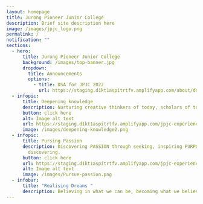 ```yaml
---
layout: homepage
title: Jurong Pioneer Junior College
description: Brief site description here
image: /images/jpjc_logo.png
permalink: /
notification: ""
sections:
  - hero:
      title: Jurong Pioneer Junior College
      background: /images/top-banner.jpg
      dropdown:
        title: Announcements
        options:
          - title: DSA for JPJC 2022
            url: https://staging.d1kt1aspitrtfv.amplifyapp.com/about/dsa-2022/
  - infopic:
      title: Deepening knowledge
      description: Nurturing creative thinkers of today, scholars of tomorrow
      button: click here
      alt: Image alt text
      url: https://staging.d1kt1aspitrtfv.amplifyapp.com/jpjc-experience/total-curriculum-framework/
      image: /images/deepening-knowledge2.png
  - infopic:
      title: Pursing Passion
      description: Discovering PASSION through seeking, inspiring PURPOSE through
        discovering.
      button: click here
      url: https://staging.d1kt1aspitrtfv.amplifyapp.com/jpjc-experience/co-curriculum/cce/further-ecg/
      alt: Image alt text
      image: /images/Pursue-passion.png
  - infobar:
      title: "Realising Dreams "
      description: Believing in what we can be, becoming what we believe in.
---
```

